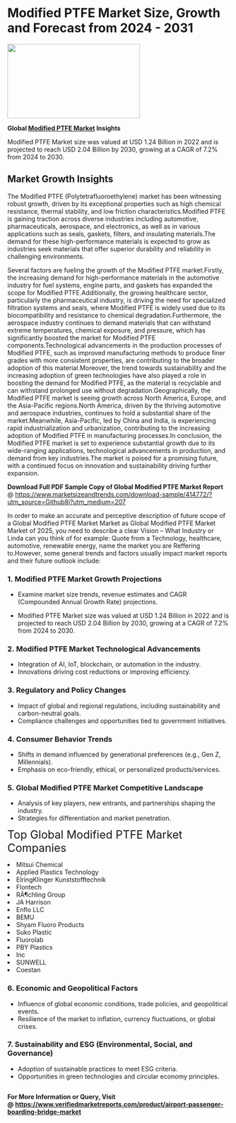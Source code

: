 <H1>Modified PTFE Market Size, Growth and Forecast from 2024 - 2031</H1><img class="aligncenter size-medium wp-image-584254" src="https://thirdeyenews.in/wp-content/uploads/2024/09/Global-Market-Research-300x168.jpeg" alt="" width="300" height="168" /><p><strong>Global&nbsp;<a href="https://www.marketsizeandtrends.com/download-sample/414772/?utm_source=Github8j?utm_medium=207">Modified PTFE Market</a> Insights</strong></p><p>Modified PTFE Market size was valued at USD 1.24 Billion in 2022 and is projected to reach USD 2.04 Billion by 2030, growing at a CAGR of 7.2% from 2024 to 2030.</p><p><h2>Market Growth Insights</h2> <p>The Modified PTFE (Polytetrafluoroethylene) market has been witnessing robust growth, driven by its exceptional properties such as high chemical resistance, thermal stability, and low friction characteristics.Modified PTFE is gaining traction across diverse industries including automotive, pharmaceuticals, aerospace, and electronics, as well as in various applications such as seals, gaskets, filters, and insulating materials.The demand for these high-performance materials is expected to grow as industries seek materials that offer superior durability and reliability in challenging environments.</p> <p>Several factors are fueling the growth of the Modified PTFE market.Firstly, the increasing demand for high-performance materials in the automotive industry for fuel systems, engine parts, and gaskets has expanded the scope for Modified PTFE.Additionally, the growing healthcare sector, particularly the pharmaceutical industry, is driving the need for specialized filtration systems and seals, where Modified PTFE is widely used due to its biocompatibility and resistance to chemical degradation.Furthermore, the aerospace industry continues to demand materials that can withstand extreme temperatures, chemical exposure, and pressure, which has significantly boosted the market for Modified PTFE components.Technological advancements in the production processes of Modified PTFE, such as improved manufacturing methods to produce finer grades with more consistent properties, are contributing to the broader adoption of this material.Moreover, the trend towards sustainability and the increasing adoption of green technologies have also played a role in boosting the demand for Modified PTFE, as the material is recyclable and can withstand prolonged use without degradation.Geographically, the Modified PTFE market is seeing growth across North America, Europe, and the Asia-Pacific regions.North America, driven by the thriving automotive and aerospace industries, continues to hold a substantial share of the market.Meanwhile, Asia-Pacific, led by China and India, is experiencing rapid industrialization and urbanization, contributing to the increasing adoption of Modified PTFE in manufacturing processes.In conclusion, the Modified PTFE market is set to experience substantial growth due to its wide-ranging applications, technological advancements in production, and demand from key industries.The market is poised for a promising future, with a continued focus on innovation and sustainability driving further expansion.</p> <p><span class=""><strong>Download Full PDF Sample Copy of Global Modified PTFE Market Report</strong> @ <a href="https://www.marketsizeandtrends.com/download-sample/414772/?utm_source=Github8j?utm_medium=207" target="_blank">https://www.marketsizeandtrends.com/download-sample/414772/?utm_source=Github8j?utm_medium=207</a></span></p><p>In order to make an accurate and perceptive description of future scope of a Global&nbsp;Modified PTFE Market Market as Global&nbsp;Modified PTFE Market Market of 2025, you need to describe a clear Vision &ndash; What Industry or Linda can you think of for example: Quote from a Technology, healthcare, automotive, renewable energy, name the market you are Reffering to.However, some general trends and factors usually impact market reports and their future outlook include:</p><h3>1.&nbsp;<strong>Modified PTFE Market Growth Projections</strong></h3><ul><li>Examine market size trends, revenue estimates and CAGR (Compounded Annual Growth Rate) projections.</li><li><p>Modified PTFE Market size was valued at USD 1.24 Billion in 2022 and is projected to reach USD 2.04 Billion by 2030, growing at a CAGR of 7.2% from 2024 to 2030.</p></li></ul><h3>2.&nbsp;<strong>Modified PTFE Market Technological Advancements</strong></h3><ul><li>Integration of AI, IoT, blockchain, or automation in the industry.</li><li>Innovations driving cost reductions or improving efficiency.</li></ul><h3>3.&nbsp;<strong>Regulatory and Policy Changes</strong></h3><ul><li>Impact of global and regional regulations, including sustainability and carbon-neutral goals.</li><li>Compliance challenges and opportunities tied to government initiatives.</li></ul><h3>4.&nbsp;<strong>Consumer Behavior Trends</strong></h3><ul><li>Shifts in demand influenced by generational preferences (e.g., Gen Z, Millennials).</li><li>Emphasis on eco-friendly, ethical, or personalized products/services.</li></ul><h3>5.&nbsp;<strong>Global Modified PTFE Market Competitive Landscape</strong></h3><ul><li>Analysis of key players, new entrants, and partnerships shaping the industry.</li><li>Strategies for differentiation and market penetration.</li></ul><p data-pm-slice="1 1 []"><span style="color: inherit; font-family: inherit; font-size: 25px;">Top Global Modified PTFE Market Companies</span></p><div class="" data-test-id=""><p><li>Mitsui Chemical</li><li> Applied Plastics Technology</li><li> ElringKlinger Kunststofftechnik</li><li> Flontech</li><li> RÃ¶chling Group</li><li> JA Harrison</li><li> Enflo LLC</li><li> BEMU</li><li> Shyam Fluoro Products</li><li> Suko Plastic</li><li> Fluorolab</li><li> PBY Plastics</li><li> Inc</li><li> SUNWELL</li><li> Coestan</li></p></div><h3>6.&nbsp;<strong>Economic and Geopolitical Factors</strong></h3><ul><li>Influence of global economic conditions, trade policies, and geopolitical events.</li><li>Resilience of the market to inflation, currency fluctuations, or global crises.</li></ul><h3>7.&nbsp;<strong>Sustainability and ESG (Environmental, Social, and Governance)</strong></h3><ul><li>Adoption of sustainable practices to meet ESG criteria.</li><li>Opportunities in green technologies and circular economy principles.</li></ul><h2><strong style="font-size: 14px;">For More Information or Query, Visit @&nbsp;</strong><a style="background-color: #ffffff; font-size: 14px;" href="https://www.marketsizeandtrends.com/report/modified-ptfe-market/" target="_blank">https://www.verifiedmarketreports.com/product/airport-passenger-boarding-bridge-market</a></h2>